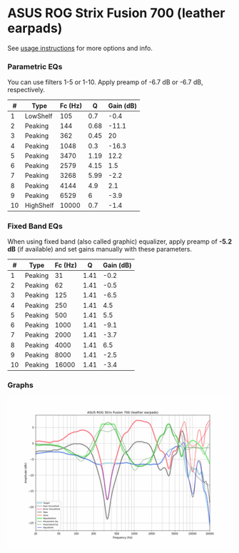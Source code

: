 # ASUS ROG Strix Fusion 700 (leather earpads)
See [usage instructions](https://github.com/jaakkopasanen/AutoEq#usage) for more options and info.

### Parametric EQs
You can use filters 1-5 or 1-10. Apply preamp of -6.7 dB or -6.7 dB, respectively.

|   # | Type      |   Fc (Hz) |    Q |   Gain (dB) |
|-----|-----------|-----------|------|-------------|
|   1 | LowShelf  |       105 | 0.7  |        -0.4 |
|   2 | Peaking   |       144 | 0.68 |       -11.1 |
|   3 | Peaking   |       362 | 0.45 |        20   |
|   4 | Peaking   |      1048 | 0.3  |       -16.3 |
|   5 | Peaking   |      3470 | 1.19 |        12.2 |
|   6 | Peaking   |      2579 | 4.15 |         1.5 |
|   7 | Peaking   |      3268 | 5.99 |        -2.2 |
|   8 | Peaking   |      4144 | 4.9  |         2.1 |
|   9 | Peaking   |      6529 | 6    |        -3.9 |
|  10 | HighShelf |     10000 | 0.7  |        -1.4 |

### Fixed Band EQs
When using fixed band (also called graphic) equalizer, apply preamp of **-5.2 dB** (if available) and set gains manually with these parameters.

|   # | Type    |   Fc (Hz) |    Q |   Gain (dB) |
|-----|---------|-----------|------|-------------|
|   1 | Peaking |        31 | 1.41 |        -0.2 |
|   2 | Peaking |        62 | 1.41 |        -0.5 |
|   3 | Peaking |       125 | 1.41 |        -6.5 |
|   4 | Peaking |       250 | 1.41 |         4.5 |
|   5 | Peaking |       500 | 1.41 |         5.5 |
|   6 | Peaking |      1000 | 1.41 |        -9.1 |
|   7 | Peaking |      2000 | 1.41 |        -3.7 |
|   8 | Peaking |      4000 | 1.41 |         6.5 |
|   9 | Peaking |      8000 | 1.41 |        -2.5 |
|  10 | Peaking |     16000 | 1.41 |        -3.4 |

### Graphs
![](./ASUS%20ROG%20Strix%20Fusion%20700%20(leather%20earpads).png)
